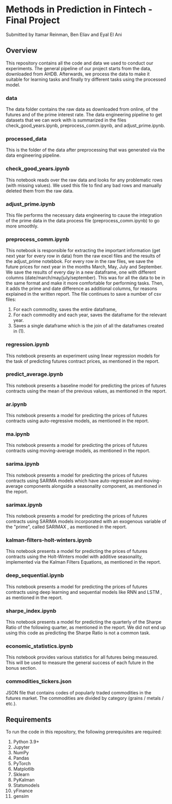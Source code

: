# Methods in Prediction in Fintech - Final Project
Submitted by Itamar Reinman, Ben Eliav and Eyal El Ani

## Overview
This repository contains all the code and data we used to conduct our experiments. The general pipeline of our project starts from the data, downloaded from AHDB. Afterwards, we process the data to make it suitable for learning tasks and finally try different tasks using the processed model.

### data
The data folder contains the raw data as downloaded from online, of the futures and of the prime interest rate. The data engineering pipeline to get datasets that we can work with is summarized in the files check_good_years.ipynb, preprocess_comm.ipynb, and adjust_prime.ipynb.

### processed_data
This is the folder of the data after preprocessing that was generated via the data engineering pipeline.

### check_good_years.ipynb
This notebook reads over the raw data and looks for any problematic rows (with missing values). We used this file to find any bad rows and manually deleted them from the raw data.

### adjust_prime.ipynb
This file performs the necessary data engineering to cause the integration of the prime data in the data process file (preprocess_comm.ipynb) to go more smoothly.

### preprocess_comm.ipynb
This notebook is responsible for extracting the important information (get next year for every row in data) from the raw excel files and the results of the adjust_prime notebbok. For every row in the raw files, we save the future prices for next year in the months March, May, July and September. We save the results of every day in a new dataframe, one with different columns (date/march/may/july/september). This was for all the data to be in the same format and make it more comfortable for performing tasks. Then, it adds the prime and date difference as additional columns, for reasons explained in the written report. The file continues to save a number of csv files:
1. For each commodity, saves the entire dataframe,
2. For each commodity and each year, saves the dataframe for the relevant year.
3. Saves a single dataframe which is the join of all the dataframes created in (1).

### regression.ipynb
This notebook presents an experiment using linear regression models for the task of predicting futures contract prices, as mentioned in the report.

### predict_average.ipynb
This notebook presents a baseline model for predicting the prices of futures contracts using the mean of the previous values, as mentioned in the report.

### ar.ipynb
This notebook presents a model for predicting the prices of futures contracts using auto-regressive models, as mentioned in the report.

### ma.ipynb
This notebook presents a model for predicting the prices of futures contracts using moving-average models, as mentioned in the report.

### sarima.ipynb
This notebook presents a model for predicting the prices of futures contracts using SARIMA models which have auto-regressive and moving-average components alongside a seasonality component, as mentioned in the report.

### sarimax.ipynb
This notebook presents a model for predicting the prices of futures contracts using SARIMA models incorporated with an exogenous variable of the "prime", called SARIMAX , as mentioned in the report.

### kalman-filters-holt-winters.ipynb
This notebook presents a model for predicting the prices of futures contracts using the Holt-Winters model with additive seasonality, implemented via the Kalman Filters Equations, as mentioned in the report.

### deep_sequential.ipynb
This notebook presents a model for predicting the prices of futures contracts using deep learning and sequential models like RNN and LSTM , as mentioned in the report.

### sharpe_index.ipynb
This notebook presents a model for predicting the quarterly of the Sharpe Ratio of the following quarter, as mentioned in the report. We did not end up using this code as predicting the Sharpe Ratio is not a common task.

### economic_statistics.ipynb
This notebook provides various statistics for all futures being measured. This will be used to measure the general success of each future in the bonus section.

### commodities_tickers.json
JSON file that contains codes of popularly traded commodities in the futures market. The commodities are divided by category (grains / metals / etc.).

## Requirements
To run the code in this repository, the following prerequisites are required:
1. Python 3.9+
2. Jupyter
3. NumPy
4. Pandas
5. PyTorch
6. Matplotlib
7. Sklearn
8. PyKalman
9. Statsmodels
10. yFinance
11. gensim
